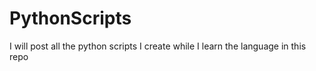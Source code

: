 # PythonScripts
I will post all the python scripts I create while I learn the language in this repo
